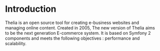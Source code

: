 # Introduction

Thelia is an open source tool for creating e-business websites and managing online content. Created in 2005, The new
version of Thelia aims to be the next generation E-commerce system. It is based on Symfony 2 components and meets the
 following objectives : performance and scalability.
